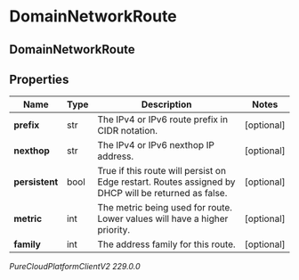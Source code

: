 # DomainNetworkRoute

## DomainNetworkRoute

## Properties

|Name | Type | Description | Notes|
|------------ | ------------- | ------------- | -------------|
| **prefix** | str | The IPv4 or IPv6 route prefix in CIDR notation. | [optional] |
| **nexthop** | str | The IPv4 or IPv6 nexthop IP address. | [optional] |
| **persistent** | bool | True if this route will persist on Edge restart.  Routes assigned by DHCP will be returned as false. | [optional] |
| **metric** | int | The metric being used for route. Lower values will have a higher priority. | [optional] |
| **family** | int | The address family for this route. | [optional] |



_PureCloudPlatformClientV2 229.0.0_
